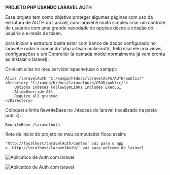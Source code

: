 **PROJETO PHP USANDO LARAVEL AUTH**

Esse projeto tem como objetivo proteger algumas páginas com uso da estrutura de AUTH do Laravel, com laravel é muito simples criar um controle de usuários com uma grande variedade de opções desde a criação do usuário a e-mails de token.

para iniciar a estrutura basta estar com banco de dados configurado no laravel e rodar o comando 'php artisan make:auth', feito isso ele cria views, configurações e um Controller (a camada model normalmente já vem pronta ao instalar o laravel).

Criei um alias no meu servidor apache(uso o xampp):

    Alias /laravelAuth "C:/xampp/htdocs/laravelAuth/AUTH/public/"
    <Directory "C:/xampp/htdocs/laravelAuth/CRUD/public/">
	    Options Indexes FollowSymLinks Includes ExecCGI
	    AllowOverride All
	    Require all granted
    </Directory>

 
Coloquei a linha RewriteBase no .htacces do laravel (localizado na pasta public):

	RewriteBase /laravelAuth

Rota de inicio do projeto no meu computador ficou assim:

	'http://localhost/laravelAuth/contas' vai para o app
	e 'http://localhost/laravelAuth/' vai para welcome do laravel
	


![Aplicatico de Auth com laravel](https://image.ibb.co/nk7PTS/laravel_01.png)

![Aplicatico de Auth com laravel](https://image.ibb.co/eBetNn/laravel_02.png)


